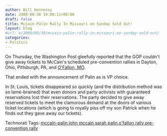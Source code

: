 ```yaml
---
author: Bill Hennessy
date: 2008-08-30 19:00:11+00:00
draft: false
title: McCain-Palin Rally In Missouri on Sunday Sold Out!
layout: blog
#url: e/2008/08/30/mccain-palin-rally-in-missouri-on-sunday-sold-out/
categories:
- Politics
---
```


On Thursday, the Washington Post gleefully reported that the GOP couldn't give away tickets to McCain's scheduled pre-convention rallies in Dayton, Ohio, Pittsburgh, PA, and [O'Fallon, MO](https://www.johnmccain.com/Informing/Calendar/Detail.aspx?guid=7e3e276c-018b-4b9b-a41e-55b97ad107fe).

That ended with the announcement of Palin as is VP choice.

In St. Louis, tickets disappeared so quickly (and the distribution method was so lame-brained) that even donors and party activists with guaranteed reservations lost their reservations. The party decided to give away reserved tickets to meet the clamorous demand at the doors of various ticket locations (which is going to royally piss off my son Patrick when he finds out they gave away our tickets).

Technorati Tags: [mccain-palin](https://technorati.com/tags/mccain-palin),[john mccain](https://technorati.com/tags/john%20mccain),[sarah palin](https://technorati.com/tags/sarah%20palin),[o'fallon](https://technorati.com/tags/o'fallon),[rally](https://technorati.com/tags/rally),[pre-convention rally](https://technorati.com/tags/pre-convention%20rally)
